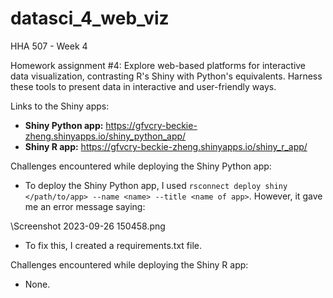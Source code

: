 # datasci_4_web_viz
HHA 507 - Week 4

Homework assignment #4: Explore web-based platforms for interactive data visualization, contrasting R's Shiny with Python's equivalents. Harness these tools to present data in interactive and user-friendly ways.

Links to the Shiny apps:
- **Shiny Python app:** https://gfvcry-beckie-zheng.shinyapps.io/shiny_python_app/
- **Shiny R app:** https://gfvcry-beckie-zheng.shinyapps.io/shiny_r_app/

Challenges encountered while deploying the Shiny Python app:
- To deploy the Shiny Python app, I used `rsconnect deploy shiny </path/to/app> --name <name> --title <name of app>`. However, it gave me an error message saying:

\Screenshot 2023-09-26 150458.png

- To fix this, I created a requirements.txt file.

Challenges encountered while deploying the Shiny R app:
- None. 

